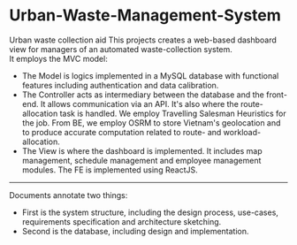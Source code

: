 # Urban-Waste-Management-System
Urban waste collection aid
This projects creates a web-based dashboard view for managers of an automated waste-collection system.  
It employs the MVC model:
* The Model is logics implemented in a MySQL database with functional features including authentication and data calibration.
* The Controller acts as intermediary between the database and the front-end. It allows communication via an API. It's also where the route-allocation task is handled. We employ Travelling Salesman Heuristics for the job. From BE, we employ OSRM to store Vietnam's geolocation and to produce accurate computation related to route- and workload-allocation.
* The View is where the dashboard is implemented. It includes map management, schedule management and employee management modules. The FE is implemented using ReactJS. 
---
Documents annotate two things:
* First is the system structure, including the design process, use-cases, requirements specification and architecture sketching.
* Second is the database, including design and implementation.
